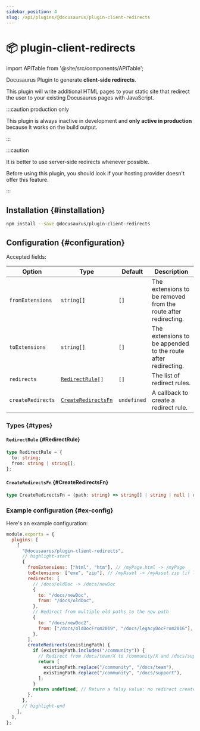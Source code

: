```yaml
---
sidebar_position: 4
slug: /api/plugins/@docusaurus/plugin-client-redirects
---
```


# 📦 plugin-client-redirects

import APITable from '@site/src/components/APITable';

Docusaurus Plugin to generate **client-side redirects**.

This plugin will write additional HTML pages to your static site that redirect the user to your existing Docusaurus pages with JavaScript.

:::caution production only

This plugin is always inactive in development and **only active in production** because it works on the build output.

:::

:::caution

It is better to use server-side redirects whenever possible.

Before using this plugin, you should look if your hosting provider doesn't offer this feature.

:::

## Installation {#installation}

```bash npm2yarn
npm install --save @docusaurus/plugin-client-redirects
```

## Configuration {#configuration}

Accepted fields:

<APITable>

| Option | Type | Default | Description |
| --- | --- | --- | --- |
| `fromExtensions` | `string[]` | `[]` | The extensions to be removed from the route after redirecting. |
| `toExtensions` | `string[]` | `[]` | The extensions to be appended to the route after redirecting. |
| `redirects` | <code><a href="#RedirectRule">RedirectRule</a>[]</code> | `[]` | The list of redirect rules. |
| `createRedirects` | <code><a href="#CreateRedirectsFn">CreateRedirectsFn</a></code> | `undefined` | A callback to create a redirect rule. |

</APITable>

### Types {#types}

#### `RedirectRule` {#RedirectRule}

```ts
type RedirectRule = {
  to: string;
  from: string | string[];
};
```

#### `CreateRedirectsFn` {#CreateRedirectsFn}

```ts
type CreateRedirectsFn = (path: string) => string[] | string | null | undefined;
```

### Example configuration {#ex-config}

Here's an example configuration:

```js title="docusaurus.config.js"
module.exports = {
  plugins: [
    [
      "@docusaurus/plugin-client-redirects",
      // highlight-start
      {
        fromExtensions: ["html", "htm"], // /myPage.html -> /myPage
        toExtensions: ["exe", "zip"], // /myAsset -> /myAsset.zip (if latter exists)
        redirects: [
          // /docs/oldDoc -> /docs/newDoc
          {
            to: "/docs/newDoc",
            from: "/docs/oldDoc",
          },
          // Redirect from multiple old paths to the new path
          {
            to: "/docs/newDoc2",
            from: ["/docs/oldDocFrom2019", "/docs/legacyDocFrom2016"],
          },
        ],
        createRedirects(existingPath) {
          if (existingPath.includes("/community")) {
            // Redirect from /docs/team/X to /community/X and /docs/support/X to /community/X
            return [
              existingPath.replace("/community", "/docs/team"),
              existingPath.replace("/community", "/docs/support"),
            ];
          }
          return undefined; // Return a falsy value: no redirect created
        },
      },
      // highlight-end
    ],
  ],
};
```
